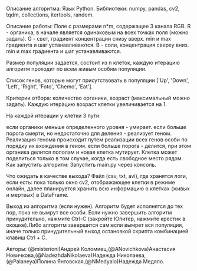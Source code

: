 Описание алгоритма: Язык Python. Библиотеки: numpy, pandas, cv2, tqdm, collections, itertools, random.

Описание работы: Поле с размерами n*m, содержащее 3 канала RGB. R - органика, в начале является одинаковым на всех точках поля (можно задать). G - свет, градиент концентрации снизу вверх. min и max градиента и шаг устанавливаются. B - соли, концентрация сверху вниз. min и max градиента и шаг устанавливаются.

Размер популяции задается, состоит из n клеток, каждую итерацию алгоритм проходит по всем живым особям популяции.

Список генов, которые могут присутствовать в популяции ['Up', 'Down', 'Left', 'Right', 'Foto', 'Chemo', 'Eat'].

Критерии отбора: количество органики, возраст (максимальный можно задать). Каждую итерацию возраст клетки увеличивается на 1.

На каждой итерации у клетки 3 пути:

если органики меньше определенного уровня - умирает.
если больше порога смерти, но недостаточно для деления - реализует геном. Реализация генома происходит путем реализации всех генов особи по порядку их вхождения в геном.
если больше порога - делится, при этом органика делится пополам и новая клетка мутирует. Клетка может поделиться только в том случае, когда есть свободное место рядом.
Как запустить алгоритм: Запустить main.py через консоль.

Что ожидать в качестве выхода? Файл (csv, txt, avi), где хранятся логи, если есть: пока только окно cv2, отображающее клетки в режиме онлайн, далее планируется хранить всю информацию о клетках (живых и мертвых) в DataFrame.

Выход из алгоритма (если нужен). Алгоритм будет исполнятся до тех пор, пока не вымрут все особи. Если нужно завершить алгоритм принудительно, нажмите Ctrl-C (закройте Юпитер, нажмите крестик в окошке).Либо алгоритм завершится сам:если вымрет вся популяция, иначе только принудительный выход остановкой скрипта комбинацией клавиш Ctrl + C.

Авторы: (@misterioni)Андрей Коломиец,(@ANovichkova)Анастасия Новичкова,(@NadezhdaNikolaeva)Надежда Николаева,(@Palaneya)Полина Янтовская,(@NMedyalo)Надежда Медяло.
